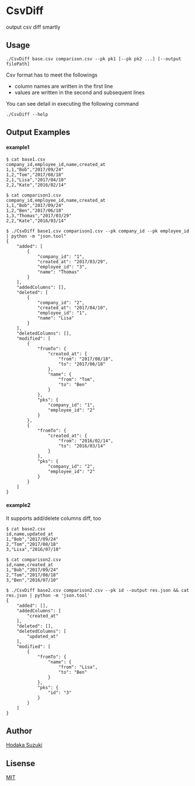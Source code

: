 # CsvDiff
output csv diff smartly

## Usage

```
./CsvDiff base.csv comparison.csv --pk pk1 [--pk pk2 ...] [--output filePath]
```

Csv format has to meet the followings
+ column names are written in the first line
+ values are written in the second and subsequent lines

You can see detail in executing the following command
```
./CsvDiff --help
```

## Output Examples

#### example1

```
$ cat base1.csv
company_id,employee_id,name,created_at
1,1,"Bob","2017/09/24"
1,2,"Tom","2017/08/18"
2,1,"Lisa","2017/04/10"
2,2,"Kate","2016/02/14"

$ cat comparison1.csv
company_id,employee_id,name,created_at
1,1,"Bob","2017/09/24"
1,2,"Ben","2017/06/18"
1,3,"Thomas","2017/03/29"
2,2,"Kate","2016/03/14"

$ ./CsvDiff base1.csv comparison1.csv --pk company_id --pk employee_id | python -m "json.tool"
{
    "added": [
        {
            "company_id": "1",
            "created_at": "2017/03/29",
            "employee_id": "3",
            "name": "Thomas"
        }
    ],
    "addedColumns": [],
    "deleted": [
        {
            "company_id": "2",
            "created_at": "2017/04/10",
            "employee_id": "1",
            "name": "Lisa"
        }
    ],
    "deletedColumns": [],
    "modified": [
        {
            "fromTo": {
                "created_at": {
                    "from": "2017/08/18",
                    "to": "2017/06/18"
                },
                "name": {
                    "from": "Tom",
                    "to": "Ben"
                }
            },
            "pks": {
                "company_id": "1",
                "employee_id": "2"
            }
        },
        {
            "fromTo": {
                "created_at": {
                    "from": "2016/02/14",
                    "to": "2016/03/14"
                }
            },
            "pks": {
                "company_id": "2",
                "employee_id": "2"
            }
        }
    ]
}
```

#### example2

It supports add/delete columns diff, too

```
$ cat base2.csv
id,name,updated_at
1,"Bob","2017/09/24"
2,"Tom","2017/08/18"
3,"Lisa","2016/07/10"

$ cat comparison2.csv
id,name,created_at
1,"Bob","2017/09/24"
2,"Tom","2017/08/18"
3,"Ben","2016/07/10"

$ ./CsvDiff base2.csv comparison2.csv --pk id --output res.json && cat res.json | python -m 'json.tool'
{
    "added": [],
    "addedColumns": [
        "created_at"
    ],
    "deleted": [],
    "deletedColumns": [
        "updated_at"
    ],
    "modified": [
        {
            "fromTo": {
                "name": {
                    "from": "Lisa",
                    "to": "Ben"
                }
            },
            "pks": {
                "id": "3"
            }
        }
    ]
}
```

## Author

[Hodaka Suzuki](https://github.com/altitude3190)


## Lisense

[MIT](https://github.com/altitude3190/CsvDiff/blob/master/LICENSE)

